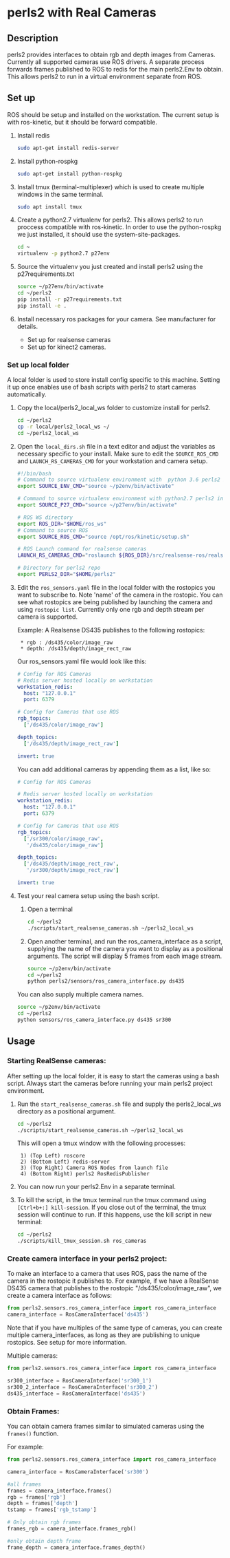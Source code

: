 # perls2 with Real Cameras

## Description
perls2 provides interfaces to obtain rgb and depth images from Cameras. 
Currently all supported cameras use ROS drivers. A separate process forwards
frames published to ROS to redis for the main perls2.Env to obtain. This allows perls2 to run in 
a virtual environment separate from ROS. 

## Set up

ROS should be setup and installed on the workstation. The current setup is 
with ros-kinetic, but it should be forward compatible. 

1. Install redis

    ```bash
    sudo apt-get install redis-server
    ```

2. Install python-rospkg

    ```bash
    sudo apt-get install python-rospkg
    ```

3. Install tmux (terminal-multiplexer) which is used to create multiple windows in the same terminal. 
    ```bash
    sudo apt install tmux
    ```

4. Create a python2.7 virtualenv for perls2. This allows perls2 to run proccess compatible with ros-kinetic. In order to use the python-rospkg we just installed, it should use the system-site-packages.

    ```bash
    cd ~
    virtualenv -p python2.7 p27env
    ```

5. Source the virtualenv you just created and install perls2 using the p27requirements.txt
    ```bash
    source ~/p27env/bin/activate
    cd ~/perls2
    pip install -r p27requirements.txt
    pip install -e .
    ```

6. Install necessary ros packages for your camera. See manufacturer for details. 
    * Set up for realsense cameras
    * Set up for kinect2 cameras. 

### Set up local folder
A local folder is used to store install config specific to this machine. Setting it up once enables use of bash scripts with perls2 to start cameras automatically. 

1. Copy the local/perls2_local_ws folder to customize install for perls2. 

    ```bash
    cd ~/perls2
    cp -r local/perls2_local_ws ~/
    cd ~/perls2_local_ws
    ```

2. Open the `local_dirs.sh` file in a text editor and adjust the variables as necessary specific
to your install. Make sure to edit the `SOURCE_ROS_CMD` and `LAUNCH_RS_CAMERAS_CMD` for your workstation and camera setup.

    ```bash
    #!/bin/bash
    # Command to source virtualenv environment with  python 3.6 perls2 installed
    export SOURCE_ENV_CMD="source ~/p2env/bin/activate"

    # Command to source virtualenv environment with python2.7 perls2 installed
    export SOURCE_P27_CMD="source ~/p27env/bin/activate"

    # ROS WS directory
    export ROS_DIR="$HOME/ros_ws"
    # Command to source ROS
    export SOURCE_ROS_CMD="source /opt/ros/kinetic/setup.sh"

    # ROS Launch command for realsense cameras
    LAUNCH_RS_CAMERAS_CMD="roslaunch ${ROS_DIR}/src/realsense-ros/realsense2_camera/launch/rs_multiple_devices.launch"

    # Directory for perls2 repo
    export PERLS2_DIR="$HOME/perls2"
    ```

3. Edit the `ros_sensors.yaml` file in the local folder with the rostopics you want to subscribe to.
    Note 'name' of the camera in the rostopic. You can see what rostopics are being published by launching the camera and using `rostopic list`. Currently only one rgb and depth stream per camera is supported. 

    Example: A Realsense DS435 publishes to the following rostopics: 

        * rgb : /ds435/color/image_raw
        * depth: /ds435/depth/image_rect_raw


    Our ros_sensors.yaml file would look like this: 
    ```yaml
    # Config for ROS Cameras
    # Redis server hosted locally on workstation
    workstation_redis: 
      host: "127.0.0.1"
      port: 6379

    # Config for Cameras that use ROS 
    rgb_topics:
      ['/ds435/color/image_raw']

    depth_topics:
      ['/ds435/depth/image_rect_raw']

    invert: true
    ```

    You can add additional cameras by appending them as a list, like so: 

    ```yaml
    # Config for ROS Cameras

    # Redis server hosted locally on workstation
    workstation_redis: 
      host: "127.0.0.1"
      port: 6379

    # Config for Cameras that use ROS 
    rgb_topics:
      ['/sr300/color/image_raw',
       '/ds435/color/image_raw']

    depth_topics:
      ['/ds435/depth/image_rect_raw',
       '/sr300/depth/image_rect_raw']

    invert: true
    ```

4. Test your real camera setup using the bash script. 
    1. Open a terminal
        ```bash
        cd ~/perls2
        ./scripts/start_realsense_cameras.sh ~/perls2_local_ws
        ```

    2. Open another terminal, and run the ros_camera_interface as a script, supplying the name of the camera you want to display as a positional arguments. The script will display 5 frames from
    each image stream. 
        ```bash
        source ~/p2env/bin/activate
        cd ~/perls2
        python perls2/sensors/ros_camera_interface.py ds435
        ```

    You can also supply multiple camera names. 
    ```bash
    source ~/p2env/bin/activate
    cd ~/perls2
    python sensors/ros_camera_interface.py ds435 sr300
    ```

## Usage

### Starting RealSense cameras:
After setting up the local folder, it is easy to start the cameras using a bash script. Always start
the cameras before running your main perls2 project environment. 

1. Run the `start_realsense_cameras.sh` file and supply the perls2_local_ws directory as a positional argument. 

    ```bash
    cd ~/perls2
    ./scripts/start_realsense_cameras.sh ~/perls2_local_ws
    ```

    This will open a tmux window with the following processes: 
    
        1) (Top Left) roscore
        2) (Bottom Left) redis-server
        3) (Top Right) Camera ROS Nodes from launch file
        4) (Bottom Right) perls2 RosRedisPublisher

2. You can now run your perls2.Env in a separate terminal. 

3. To kill the script, in the tmux terminal run the tmux command using `[Ctrl+b+:] kill-session`.
If you close out of the terminal, the tmux session will continue to run. If this happens, use the kill script in new terminal: 
    ```bash
    cd ~/perls2
    ./scripts/kill_tmux_session.sh ros_cameras
    ``` 

### Create camera interface in your perls2 project:

To make an interface to a camera that uses ROS, pass the name of the camera in 
the rostopic it publishes to. For example, if we have a RealSense DS435 camera
that publishes to the rostopic "/ds435/color/image_raw", we create a camera
interface as follows: 

```python
from perls2.sensors.ros_camera_interface import ros_camera_interface
camera_interface = RosCameraInterface('ds435')
```

Note that if you have multiples of the same type of cameras, you can create
multiple camera_interfaces, as long as they are publishing to unique rostopics.
See setup for more information. 

Multiple cameras:

```python
from perls2.sensors.ros_camera_interface import ros_camera_interface

sr300_interface = RosCameraInterface('sr300_1')
sr300_2_interface = RosCameraInterface('sr300_2')
ds435_interface = RosCameraInterface('ds435')
```

### Obtain Frames:
You can obtain camera frames similar to simulated cameras using the `frames()` function. 

For example: 

```python
from perls2.sensors.ros_camera_interface import ros_camera_interface

camera_interface = RosCameraInterface('sr300')

#all frames
frames = camera_interface.frames()
rgb = frames['rgb']
depth = frames['depth']
tstamp = frames['rgb_tstamp']

# Only obtain rgb frames
frames_rgb = camera_interface.frames_rgb()

#only obtain depth frame
frame_depth = camera_interface.frames_depth()
```
